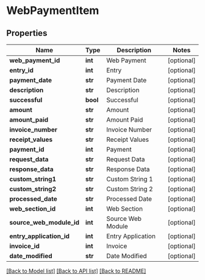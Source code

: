 # WebPaymentItem

## Properties
Name | Type | Description | Notes
------------ | ------------- | ------------- | -------------
**web_payment_id** | **int** | Web Payment | [optional] 
**entry_id** | **int** | Entry | [optional] 
**payment_date** | **str** | Payment Date | [optional] 
**description** | **str** | Description | [optional] 
**successful** | **bool** | Successful | [optional] 
**amount** | **str** | Amount | [optional] 
**amount_paid** | **str** | Amount Paid | [optional] 
**invoice_number** | **str** | Invoice Number | [optional] 
**receipt_values** | **str** | Receipt Values | [optional] 
**payment_id** | **int** | Payment | [optional] 
**request_data** | **str** | Request Data | [optional] 
**response_data** | **str** | Response Data | [optional] 
**custom_string1** | **str** | Custom String 1 | [optional] 
**custom_string2** | **str** | Custom String 2 | [optional] 
**processed_date** | **str** | Processed Date | [optional] 
**web_section_id** | **int** | Web Section | [optional] 
**source_web_module_id** | **int** | Source Web Module | [optional] 
**entry_application_id** | **int** | Entry Application | [optional] 
**invoice_id** | **int** | Invoice | [optional] 
**date_modified** | **str** | Date Modified | [optional] 

[[Back to Model list]](../README.md#documentation-for-models) [[Back to API list]](../README.md#documentation-for-api-endpoints) [[Back to README]](../README.md)


